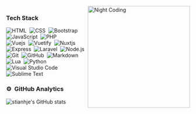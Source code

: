 <img alt="Night Coding" src="https://i.pinimg.com/originals/ed/88/da/ed88da8c757d74f6255717ffc7a78154.gif" width='280' align="right"/>

### Tech Stack

![HTML](https://img.shields.io/badge/-HTML-2a0505?style=flat&logo=HTML5)&nbsp;
![CSS](https://img.shields.io/badge/-CSS-2a0505?style=flat&logo=CSS3&logoColor=1572B6)&nbsp;
![Bootstrap](https://img.shields.io/badge/-Bootstrap-2a0505?style=flat&logo=bootstrap&logoColor=563D7C)&nbsp;
![JavaScript](https://img.shields.io/badge/-JavaScript-2a0505?style=flat&logo=javascript)&nbsp;
![PHP](https://img.shields.io/badge/-PHP-2a0505?style=flat&logo=PHP)\
![Vuejs](https://img.shields.io/badge/-Vue.js-2a0505?style=flat&logo=Vue.js)&nbsp;
![Vuetify](https://img.shields.io/badge/-Vuetify-2a0505?style=flat&logo=Vuetify)&nbsp;
![Nuxtjs](https://img.shields.io/badge/-Nuxt.js-2a0505?style=flat&logo=Nuxt.js)&nbsp;
![Express](https://img.shields.io/badge/-Express-2a0505?style=flat&logo=Express)&nbsp;
![Laravel](https://img.shields.io/badge/-Laravel-2a0505?style=flat&logo=Laravel)&nbsp;
![Node.js](https://img.shields.io/badge/-Node.js-2a0505?style=flat&logo=node.js)\
![Git](https://img.shields.io/badge/-Git-2a0505?style=flat&logo=git)&nbsp;
![GitHub](https://img.shields.io/badge/-GitHub-2a0505?style=flat&logo=github)&nbsp;
![Markdown](https://img.shields.io/badge/-Markdown-2a0505?style=flat&logo=markdown)&nbsp;
![Lua](https://img.shields.io/badge/-Lua-2a0505?style=flat&logo=Lua)&nbsp;
![Python](https://img.shields.io/badge/-Python-2a0505?style=flat&logo=Python)\
![Visual Studio Code](https://img.shields.io/badge/-Visual%20Studio%20Code-2a0505?style=flat&logo=visual-studio-code&logoColor=007ACC)&nbsp;
![Sublime Text](https://img.shields.io/badge/-Sublime%20Text-2a0505?style=flat&logo=Sublime-Text)&nbsp;


### ⚙️ &nbsp;GitHub Analytics

![stianhje's GitHub stats](https://github-readme-stats.vercel.app/api?username=stianhje&theme=maroongold&show_icons=true&include_all_commits=true&count_private=true)
